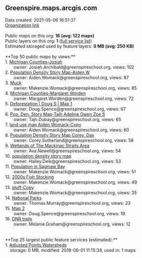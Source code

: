 <h2>Greenspire.maps.arcgis.com</h2> Data created: 2021-05-06 16:51:37 <br /><a target='new' href='https://Greenspire.maps.arcgis.com'>Organization link</a><br /><br />Public maps on this org: <b>16 (avg: 122 maps)</b><br />Public layers on this org: <b>1 </b>(<a target='new' href='https://services.arcgis.com/CIsDkeFsLAIySlW4/ArcGIS/rest/services'>full service list</a>)<br />Estimated storaged used by feature layers: <b>0 MB (avg: 250 KB)</b><br /><br />**Top 50 public maps by views:**<br />  1. <a target='new' href='https://www.arcgis.com/home/item.html?id=1f0a7faadf744a4b8ed62caccd0a8c3a'>Michigan Counties-Josiah</a> <br />  &nbsp;&nbsp;&nbsp;&nbsp; &nbsp;&nbsp;owner: Josiah.Archibald@greenspireschool.org, views: 102<br />  2. <a target='new' href='https://www.arcgis.com/home/item.html?id=6ca9036295c540dc9c696ddd44c081c4'>Population Density Story Map-Aiden W</a> <br />  &nbsp;&nbsp;&nbsp;&nbsp; &nbsp;&nbsp;owner: Aiden.Womack@greenspireschool.org, views: 87<br />  3. <a target='new' href='https://www.arcgis.com/home/item.html?id=3d14494cc8c949688eec6b3475098f00'>Muck</a> <br />  &nbsp;&nbsp;&nbsp;&nbsp; &nbsp;&nbsp;owner: Makenzie.Womack@greenspireschool.org, views: 85<br />  4. <a target='new' href='https://www.arcgis.com/home/item.html?id=7f901878cd59458289bbd2a9fbac8468'>Michigan Counties-Margaret Worden</a> <br />  &nbsp;&nbsp;&nbsp;&nbsp; &nbsp;&nbsp;owner: Margaret.Worden@greenspireschool.org, views: 72<br />  5. <a target='new' href='https://www.arcgis.com/home/item.html?id=3f071b2a11704d78993d85f3fe48d697'>Deforestation | Doug S | Map 1</a> <br />  &nbsp;&nbsp;&nbsp;&nbsp; &nbsp;&nbsp;owner: Doug.Spence@greenspireschool.org, views: 67<br />  6. <a target='new' href='https://www.arcgis.com/home/item.html?id=e7100807853b496b8edecc8b99cee3f9'>Pop. Den. Story Map-Tajh Adeline Owen Zoe S</a> <br />  &nbsp;&nbsp;&nbsp;&nbsp; &nbsp;&nbsp;owner: Tajh.Dubay@greenspireschool.org, views: 65<br />  7. <a target='new' href='https://www.arcgis.com/home/item.html?id=056114c6b7694365b9ffc4e8127f2daf'>land use map Aiden Womack-Copy</a> <br />  &nbsp;&nbsp;&nbsp;&nbsp; &nbsp;&nbsp;owner: Aiden.Womack@greenspireschool.org, views: 60<br />  8. <a target='new' href='https://www.arcgis.com/home/item.html?id=dca24b2d6c884a0582734ea2afaa975b'>Population Density Story Map   Corey, Dax</a> <br />  &nbsp;&nbsp;&nbsp;&nbsp; &nbsp;&nbsp;owner: Corey.Sutherland@greenspireschool.org, views: 58<br />  9. <a target='new' href='https://www.arcgis.com/home/item.html?id=810293e548cc4d6cb651d243998b400d'>Wetlands of The Mackinac Straits Area</a> <br />  &nbsp;&nbsp;&nbsp;&nbsp; &nbsp;&nbsp;owner: Ava.Newell@greenspireschool.org, views: 54<br />  10. <a target='new' href='https://www.arcgis.com/home/item.html?id=51d4a58380254ad8adcd47df089b5ef8'>population density story map</a> <br />  &nbsp;&nbsp;&nbsp;&nbsp; &nbsp;&nbsp;owner: Hailey.Deik@greenspireschool.org, views: 53<br />  11. <a target='new' href='https://www.arcgis.com/home/item.html?id=1f264066c53c4f3a81fb7672ce182e06'>Population in Saginaw Bay</a> <br />  &nbsp;&nbsp;&nbsp;&nbsp; &nbsp;&nbsp;owner: Makenzie.Womack@greenspireschool.org, views: 51<br />  12. <a target='new' href='https://www.arcgis.com/home/item.html?id=22c6c743b8024242a106ee3c55e3b2f0'>2000s Fish Stocking</a> <br />  &nbsp;&nbsp;&nbsp;&nbsp; &nbsp;&nbsp;owner: Makenzie.Womack@greenspireschool.org, views: 49<br />  13. <a target='new' href='https://www.arcgis.com/home/item.html?id=7ec53a38fe0a43209352a15f34158963'>stuff-Copy</a> <br />  &nbsp;&nbsp;&nbsp;&nbsp; &nbsp;&nbsp;owner: Makenzie.Womack@greenspireschool.org, views: 35<br />  14. <a target='new' href='https://www.arcgis.com/home/item.html?id=00e8ce4daa2e451c822c8f789bcdbba0'>National Parks</a> <br />  &nbsp;&nbsp;&nbsp;&nbsp; &nbsp;&nbsp;owner: Thomas.Murray@greenspireschool.org, views: 23<br />  15. <a target='new' href='https://www.arcgis.com/home/item.html?id=72f4b2e531d24e4a8826f0835acce7b1'>Map 2</a> <br />  &nbsp;&nbsp;&nbsp;&nbsp; &nbsp;&nbsp;owner: Doug.Spence@greenspireschool.org, views: 19<br />  16. <a target='new' href='https://www.arcgis.com/home/item.html?id=d57c0e4a5d994d339269c0886017c539'>DNR trails</a> <br />  &nbsp;&nbsp;&nbsp;&nbsp; &nbsp;&nbsp;owner: Melanie.Graham@greenspireschool.org, views: 12<br /><br /><br />**Top 25 largest public feature services (estimated):**<br /> 1. <a target='new' href='https://www.arcgis.com/home/item.html?id=881827c0bea9495abf75ff41f295c180'>Adjusted Points Watersheds</a><br /> &nbsp;&nbsp;&nbsp;&nbsp;storage: 0 MB, modified: 2018-06-01 11:15:34,  used in: 1 maps<br />